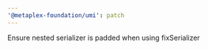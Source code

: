 ```yaml
---
'@metaplex-foundation/umi': patch
---
```


Ensure nested serializer is padded when using fixSerializer
